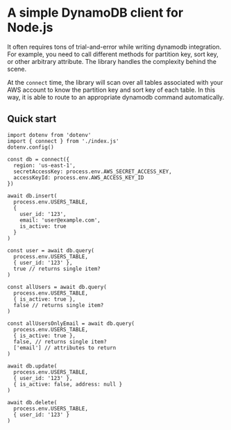 # A simple DynamoDB client for Node.js

It often requires tons of trial-and-error while writing dynamodb integration. For example, you need to call different methods for partition key, sort key, or other arbitrary attribute. The library handles the complexity behind the scene.

At the `connect` time, the library will scan over all tables associated with your AWS account to know the partition key and sort key of each table. In this way, it is able to route to an appropriate dynamodb command automatically.

## Quick start

    import dotenv from 'dotenv'
    import { connect } from './index.js'
    dotenv.config()

    const db = connect({
      region: 'us-east-1',
      secretAccessKey: process.env.AWS_SECRET_ACCESS_KEY,
      accessKeyId: process.env.AWS_ACCESS_KEY_ID
    })

    await db.insert(
      process.env.USERS_TABLE,
      {
        user_id: '123',
        email: 'user@example.com',
        is_active: true
      }
    )

    const user = await db.query(
      process.env.USERS_TABLE,
      { user_id: '123' },
      true // returns single item?
    )

    const allUsers = await db.query(
      process.env.USERS_TABLE,
      { is_active: true },
      false // returns single item?
    )

    const allUsersOnlyEmail = await db.query(
      process.env.USERS_TABLE,
      { is_active: true },
      false, // returns single item?
      ['email'] // attributes to return
    )

    await db.update(
      process.env.USERS_TABLE,
      { user_id: '123' },
      { is_active: false, address: null }
    )

    await db.delete(
      process.env.USERS_TABLE,
      { user_id: '123' }
    )

